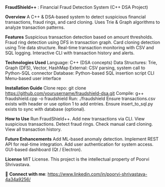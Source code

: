 **FraudShield++** : Financial Fraud Detection System (C++ DSA Project)

**Overview**
A C++ & DSA-based system to detect suspicious financial transactions, fraud rings, and card cloning. Uses Trie & Graph algorithms to analyze transaction patterns.

**Features**
Suspicious transaction detection based on amount thresholds.
Fraud ring detection using DFS in transaction graph.
Card cloning detection using Trie data structure.
Real-time transaction monitoring with CSV and SQL logging.
Interactive CLI with transaction history and alerts.

**Technologies Used**
Language: C++ (DSA concepts)
Data Structures: Trie, Graph (DFS), Vector, HashMap
External: CSV parsing, system call to Python-SQL connector
Database: Python-based SQL insertion script
CLI Menu-based user interface

**Installation Guide**
Clone repo: git clone https://github.com/yourusername/fraudshield-dsa.git
Compile: g++ fraudshield.cpp -o fraudshield
Run: ./fraudshield
Ensure transactions.csv exists with header or use option 1 to add entries.
Ensure insert_to_sql.py exists to sync with database (optional).

**How to Use**
Run FraudShield++.
Add new transactions via CLI.
View suspicious transactions.
Detect fraud rings.
Check manual card cloning.
View all transaction history.

**Future Enhancements**
Add ML-based anomaly detection.
Implement REST API for real-time integration.
Add user authentication for system access.
GUI-based dashboard (Qt / Electron).

**License**
MIT License. This project is the intellectual property of Poorvi Shrivastava.

🔗 **Connect with me**: https://www.linkedin.com/in/poorvi-shrivastava-4a34a9256/

